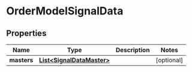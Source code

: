 
# OrderModelSignalData

## Properties
Name | Type | Description | Notes
------------ | ------------- | ------------- | -------------
**masters** | [**List&lt;SignalDataMaster&gt;**](SignalDataMaster.md) |  |  [optional]



